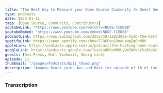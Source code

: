 ```yaml
---
title: "The Best Way to Measure your Open Source Community /w Guest Georg Link Ep 11"
type: podcasts
date: 2023-01-11
tags: [Open Source, Community, Contributors]
youtubeLink: "https://www.youtube.com/watch?v=NUDE-lCEDB8"
youtubeEmbed: "https://www.youtube.com/embed/NUDE-lCEDB8"
podcastLink: https://www.buzzsprout.com/2055750/12022896-hosb-the-best-way-to-measure-your-open-source-community-w-guest-georg-link
spotifyLink: https://open.spotify.com/show/77QGOguS8nAuauqZg0nMBH
appleLink: https://podcasts.apple.com/us/podcast/the-hacking-open-source-business-podcast/id1647254490
googleLink: https://podcasts.google.com/feed/aHR0cHM6Ly9mZWVkcy5idXp6c3Byb3V0LmNvbS8yMDU1NzUwLnJzcw
guests: [Avi Press, Matt Yonkovit, Georg Link]
episode: 11
thumbnail: "/images/Podcasts/Ep11_thumb.png"
description: "Amanda Brock joins Avi and Matt for episode of 10 of the Hacking Open Source Business Podcast.  Amanda talks to us about the important of open source in government circles, the growing need for software curation, how security of open source is required for critical public infrastructure and more.  Amanda also fills us in on her upcoming conference the State of Open Conference 2023 (https://stateofopencon.com/) and her latest book the Open Source Law, Policy, and Practice guide."
---
```



###  Transcription  ###

